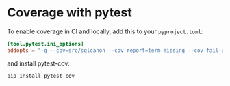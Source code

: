 # Coverage with pytest

To enable coverage in CI and locally, add this to your `pyproject.toml`:

```toml
[tool.pytest.ini_options]
addopts = "-q --cov=src/sqlcanon --cov-report=term-missing --cov-fail-under=85"
```

and install pytest-cov:

```bash
pip install pytest-cov
```